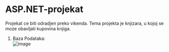 # ASP.NET-projekat
Projekat ce biti odradjen preko vikenda.
Tema projekta je knjizara, u kojoj se moze obavljati kupovina knjiga.</br>
1. Baza Podataka:</br>
![image](https://github.com/AlexB96-git/ASP.NET-projekat/assets/112824193/013f4d35-eefc-463b-b617-32a5ea58fe0c)
